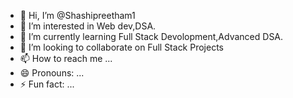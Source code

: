 - 👋 Hi, I’m @Shashipreetham1
- 👀 I’m interested in Web dev,DSA.
- 🌱 I’m currently learning Full Stack Devolopment,Advanced DSA.
- 💞️ I’m looking to collaborate on Full Stack Projects
- 📫 How to reach me ...
- 😄 Pronouns: ...
- ⚡ Fun fact: ...

<!---
Shashipreetham1/Shashipreetham1 is a ✨ special ✨ repository because its `README.md` (this file) appears on your GitHub profile.
You can click the Preview link to take a look at your changes.
--->
